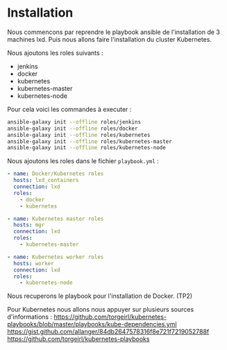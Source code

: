 # Installation

Nous commencons par reprendre le playbook ansible de l'installation de 3 machines lxd. Puis nous allons faire l'installation du cluster Kubernetes.

Nous ajoutons les roles suivants :

- jenkins
- docker
- kubernetes
- kubernetes-master
- kubernetes-node

Pour cela voici les commandes à executer :

```bash 
ansible-galaxy init --offline roles/jenkins
ansible-galaxy init --offline roles/docker
ansible-galaxy init --offline roles/kubernetes
ansible-galaxy init --offline roles/kubernetes-master
ansible-galaxy init --offline roles/kubernetes-node
```

Nous ajoutons les roles dans le fichier `playbook.yml` :

```yaml
- name: Docker/Kubernetes roles
  hosts: lxd_containers
  connection: lxd
  roles:
    - docker
    - kubernetes

- name: Kubernetes master roles
  hosts: mgr
  connection: lxd
  roles:
    - kubernetes-master

- name: Kubernetes worker roles
  hosts: worker
  connection: lxd
  roles:
    - kubernetes-node
```

Nous recuperons le playbook pour l'installation de Docker. (TP2)

Pour Kubernetes nous allons nous appuyer sur plusieurs sources d'informations :
https://github.com/torgeirl/kubernetes-playbooks/blob/master/playbooks/kube-dependencies.yml
https://gist.github.com/allanger/84db2647578316f8e721f7219052788f
https://github.com/torgeirl/kubernetes-playbooks
